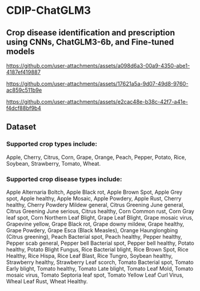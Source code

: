 # CDIP-ChatGLM3
## Crop disease identification and prescription using CNNs, ChatGLM3-6b, and Fine-tuned models

https://github.com/user-attachments/assets/a098d6a3-00a9-4350-abe1-4187ef419887


https://github.com/user-attachments/assets/17621a5a-9d07-49d8-9760-ac859c511b9e


https://github.com/user-attachments/assets/e2cac48e-b38c-42f7-a41e-f4dcf88bf9b4

## Dataset
### Supported crop types include:
 Apple, Cherry, Citrus, Corn, Grape, Orange, Peach, Pepper, Potato, Rice, Soybean, Strawberry, Tomato, Wheat.
### Supported crop disease types include: 
Apple Alternaria Boltch, Apple Black rot, Apple Brown Spot, Apple Grey spot, Apple healthy, Apple Mosaic, Apple Powdery, Apple Rust, Cherry healthy, Cherry Powdery Mildew general, Citrus Greening June general, Citrus Greening June serious, Citrus healthy, Corn Common rust, Corn Gray leaf spot, Corn Northern Leaf Blight, Grape Leaf Blight, Grape mosaic virus, Grapevine yellow, Grape Black rot, Grape downy mildew, Grape healthy, Grape Powdery, Grape Esca (Black Measles), Orange Haunglongbing (Citrus greening), Peach Bacterial spot, Peach healthy, Pepper healthy, Pepper scab general, Pepper bell Bacterial spot, Pepper bell healthy, Potato healthy, Potato Blight Fungus, Rice Bacterial blight, Rice Brown Spot, Rice Healthy, Rice Hispa, Rice Leaf Blast, Rice Tungro, Soybean healthy, Strawberry healthy, Strawberry Leaf scorch, Tomato Bacterial spot, Tomato Early blight, Tomato healthy, Tomato Late blight, Tomato Leaf Mold, Tomato mosaic virus, Tomato Septoria leaf spot, Tomato Yellow Leaf Curl Virus, Wheal Leaf Rust, Wheat Healthy.

